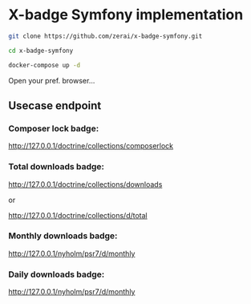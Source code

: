 # X-badge Symfony implementation



```bash
git clone https://github.com/zerai/x-badge-symfony.git

cd x-badge-symfony

docker-compose up -d
```

Open your pref. browser...

## Usecase endpoint 

### Composer lock badge:

http://127.0.0.1/doctrine/collections/composerlock

### Total downloads badge:

http://127.0.0.1/doctrine/collections/downloads

or

http://127.0.0.1/doctrine/collections/d/total

### Monthly downloads badge:

http://127.0.0.1/nyholm/psr7/d/monthly

### Daily downloads badge:

http://127.0.0.1/nyholm/psr7/d/monthly